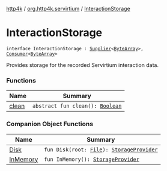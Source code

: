 [http4k](../../index.md) / [org.http4k.servirtium](../index.md) / [InteractionStorage](./index.md)

# InteractionStorage

`interface InteractionStorage : `[`Supplier`](https://docs.oracle.com/javase/9/docs/api/java/util/function/Supplier.html)`<`[`ByteArray`](https://kotlinlang.org/api/latest/jvm/stdlib/kotlin/-byte-array/index.html)`>, `[`Consumer`](https://docs.oracle.com/javase/9/docs/api/java/util/function/Consumer.html)`<`[`ByteArray`](https://kotlinlang.org/api/latest/jvm/stdlib/kotlin/-byte-array/index.html)`>`

Provides storage for the recorded Servirtium interaction data.

### Functions

| Name | Summary |
|---|---|
| [clean](clean.md) | `abstract fun clean(): `[`Boolean`](https://kotlinlang.org/api/latest/jvm/stdlib/kotlin/-boolean/index.html) |

### Companion Object Functions

| Name | Summary |
|---|---|
| [Disk](-disk.md) | `fun Disk(root: `[`File`](https://docs.oracle.com/javase/9/docs/api/java/io/File.html)`): `[`StorageProvider`](../-storage-provider.md) |
| [InMemory](-in-memory.md) | `fun InMemory(): `[`StorageProvider`](../-storage-provider.md) |
